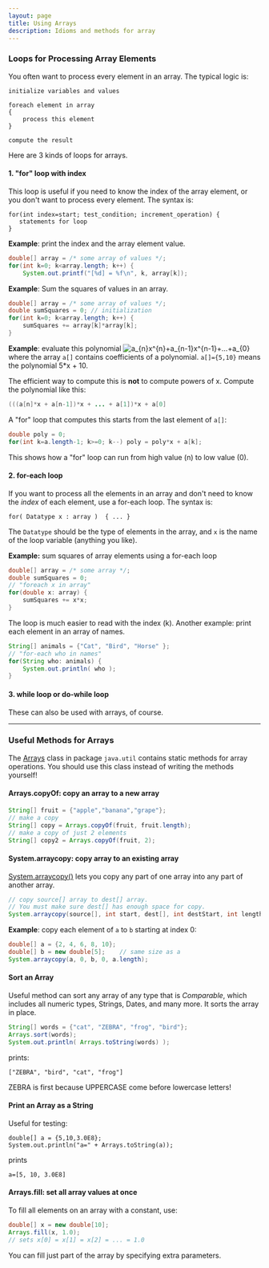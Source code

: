 ```yaml
---
layout: page
title: Using Arrays
description: Idioms and methods for array
---
```

### Loops for Processing Array Elements

You often want to process every element in an array.
The typical logic is:
```
initialize variables and values

foreach element in array
{
    process this element
}

compute the result
```
Here are 3 kinds of loops for arrays.

#### 1. "for" loop with index

This loop is useful if you need to know the index of the array element,
or you don't want to process every element.  The syntax is:
```
for(int index=start; test_condition; increment_operation) {
   statements for loop
}
```
**Example**: print the index and the array element value.
```java
double[] array = /* some array of values */;
for(int k=0; k<array.length; k++) {
    System.out.printf("[%d] = %f\n", k, array[k]);
```

**Example**: Sum the squares of values in an array.
```java
double[] array = /* some array of values */;
double sumSquares = 0; // initialization
for(int k=0; k<array.length; k++) {
    sumSquares += array[k]*array[k];
}
```
**Example**: evaluate this polynomial
![a_{n}x^{n}+a_{n-1}x^{n-1}+...+a_{0}](https://latex.codecogs.com/gif.latex?a_{n}x^{n}&plus;a_{n-1}x^{n-1}&plus;...&plus;a_{0})
where the array `a[]` contains coefficients of a polynomial. `a[]={5,10}` means the polynomial 5*x + 10.

The efficient way to compute this is **not** to compute powers of x.
Compute the polynomial like this:
```java
(((a[n]*x + a[n-1])*x + ... + a[1])*x + a[0]
```
A "for" loop that computes this starts from the last element of `a[]`:
```java
double poly = 0;
for(int k=a.length-1; k>=0; k--) poly = poly*x + a[k];
```
This shows how a "for" loop can run from high value (n) to low value (0).

#### 2. for-each loop

If you want to process all the elements in an array and don't need
to know the *index* of each element, use a for-each loop.
The syntax is:
```
for( Datatype x : array )  { ... }
```
The `Datatype` should be the type of elements in the array, and `x` is the name of the loop variable (anything you like).

**Example:** sum squares of array elements using a for-each loop
```java
double[] array = /* some array */;
double sumSquares = 0;
// "foreach x in array"
for(double x: array) {
    sumSquares += x*x;
}
```
The loop is much easier to read with the index (k).
Another example: print each element in an array of names.
```java
String[] animals = {"Cat", "Bird", "Horse" };
// "for-each who in names"
for(String who: animals) {
    System.out.println( who );
}
```

#### 3. while loop or do-while loop

These can also be used with arrays, of course.

---
### Useful Methods for Arrays

The [Arrays](https://docs.oracle.com/javase/7/docs/api/java/util/Arrays.html) class in package `java.util` contains static methods for array operations.  You should use this class instead of writing the methods yourself!

#### Arrays.copyOf: copy an array to a new array

```java
String[] fruit = {"apple","banana","grape"};
// make a copy
String[] copy = Arrays.copyOf(fruit, fruit.length);
// make a copy of just 2 elements
String[] copy2 = Arrays.copyOf(fruit, 2);
```

#### System.arraycopy: copy array to an existing array

[System.arraycopy()](https://docs.oracle.com/javase/7/docs/api/java/lang/System.html#method_summary) lets you copy
any part of one array into any part of another array.
```java
// copy source[] array to dest[] array.
// You must make sure dest[] has enough space for copy.
System.arraycopy(source[], int start, dest[], int destStart, int length)
```
**Example**: copy each element of `a` to `b` starting at index 0:
```java
double[] a = {2, 4, 6, 8, 10};
double[] b = new double[5];    // same size as a
System.arraycopy(a, 0, b, 0, a.length);
```

#### Sort an Array

Useful method can sort any array of any type that is *Comparable*, 
which includes all numeric types, Strings, Dates, and many more.
It sorts the array in place.
```java
String[] words = {"cat", "ZEBRA", "frog", "bird"};
Arrays.sort(words);
System.out.println( Arrays.toString(words) );
```
prints:
```
["ZEBRA", "bird", "cat", "frog"]
```
ZEBRA is first because UPPERCASE come before lowercase letters!

#### Print an Array as a String

Useful for testing:
```
double[] a = {5,10,3.0E8};
System.out.println("a=" + Arrays.toString(a));
```
prints
```
a=[5, 10, 3.0E8]
```

#### Arrays.fill: set all array values at once

To fill all elements on an array with a constant, use:
```java
double[] x = new double[10];
Arrays.fill(x, 1.0); 
// sets x[0] = x[1] = x[2] = ... = 1.0
```
You can fill just part of the array by specifying extra parameters.





